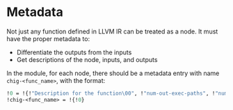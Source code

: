 # Metadata

Not just any function defined in LLVM IR can be treated as a node. It must have the proper metadata to:
* Differentiate the outputs from the inputs
* Get descriptions of the node, inputs, and outputs

In the module, for each node, there should be a metadata entry with name `chig-<func_name>`, with the format:

```LLVM
!0 = !{!"Description for the function\00", !"num-out-exec-paths", !"num-arguments\00"}
!chig-<func_name> = !{!0}
```
